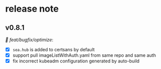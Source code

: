 # release note

## v0.8.1

*🚀 feat/bugfix/optimize*:

- [x] `sea.hub` is added to certsans by default
- [x] support pull imageListWithAuth.yaml from same repo and same auth
- [x] fix incorrect kubeadm configuration generated by auto-build